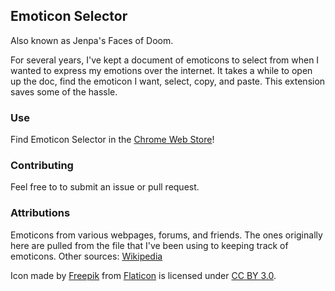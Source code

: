 ## Emoticon Selector
Also known as Jenpa's Faces of Doom.

For several years, I've kept a document of emoticons to select from when I wanted to express my emotions over the internet. It takes a while to open up the doc, find the emoticon I want, select, copy, and paste. This extension saves some of the hassle.

### Use
Find Emoticon Selector in the [Chrome Web Store](https://chrome.google.com/webstore/detail/emoticon-selector/jekhokceghfgglclkjmohaikpgkbdbhj)!

### Contributing
Feel free to to submit an issue or pull request.

### Attributions
Emoticons from various webpages, forums, and friends. The ones originally here are pulled from the file that I've been using to keeping track of emoticons. Other sources: [Wikipedia](http://en.wikipedia.org/wiki/List_of_emoticons)

Icon made by [Freepik](http://www.freepik.com) from [Flaticon](http://www.flaticon.com) is licensed under [CC BY 3.0](http://creativecommons.org/licenses/by/3.0/).